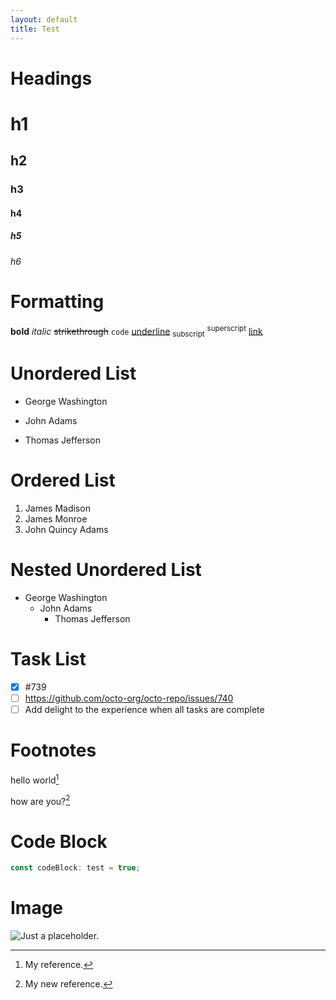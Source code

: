 ```yaml
---
layout: default
title: Test
---
```


# Headings

# h1
## h2
### h3
#### h4
##### h5
###### h6

# Formatting

**bold** *italic* ~~strikethrough~~ `code` <ins>underline</ins> <sub>subscript</sub> <sup>superscript</sup> [link](https://google.com)

# Unordered List

- George Washington
* John Adams
+ Thomas Jefferson

# Ordered List

1. James Madison
2. James Monroe
3. John Quincy Adams

# Nested Unordered List

- George Washington
    * John Adams
        + Thomas Jefferson

# Task List

- [x] #739
- [ ] https://github.com/octo-org/octo-repo/issues/740
- [ ] Add delight to the experience when all tasks are complete

# Footnotes

hello world[^1]

how are you?[^2]

# 

# Code Block

```ts
const codeBlock: test = true;
```

# Image

![Just a placeholder.](https://placehold.co/300)

[^1]: My reference.
[^2]: My new reference.